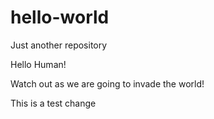 # hello-world
Just another repository

Hello Human!

Watch out as we are going to invade the world!

This is a test change
